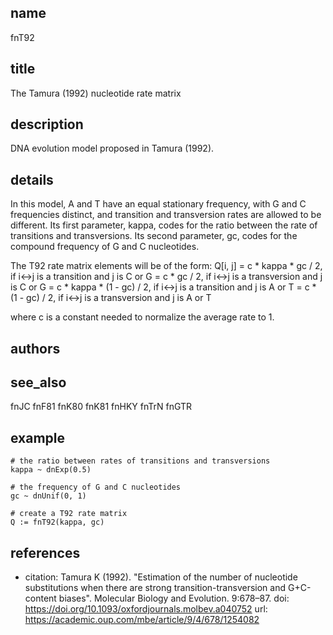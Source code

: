 ## name
fnT92

## title
The Tamura (1992) nucleotide rate matrix

## description
DNA evolution model proposed in Tamura (1992).

## details
In this model, A and T have an equal stationary frequency, with G and C frequencies distinct, and transition and transversion rates are allowed to be different. Its first parameter, kappa, codes for the ratio between the rate of transitions and transversions. Its second parameter, gc, codes for the compound frequency of G and C nucleotides.

The T92 rate matrix elements will be of the form:
    Q[i, j] = c * kappa * gc / 2, if i<->j is a transition and j is C or G
            = c * gc / 2, if i<->j is a transversion and j is C or G
            = c * kappa * (1 - gc) / 2, if i<->j is a transition and j is A or T
            = c * (1 - gc) / 2, if i<->j is a transversion and j is A or T

where c is a constant needed to normalize the average rate to 1.

## authors
## see_also
fnJC
fnF81
fnK80
fnK81
fnHKY
fnTrN
fnGTR

## example
    # the ratio between rates of transitions and transversions
    kappa ~ dnExp(0.5)

    # the frequency of G and C nucleotides
    gc ~ dnUnif(0, 1)

    # create a T92 rate matrix
    Q := fnT92(kappa, gc)

## references
- citation: Tamura K (1992). "Estimation of the number of nucleotide substitutions when there are strong transition-transversion and G+C-content biases". Molecular Biology and Evolution. 9:678–87.
  doi: https://doi.org/10.1093/oxfordjournals.molbev.a040752
  url: https://academic.oup.com/mbe/article/9/4/678/1254082
